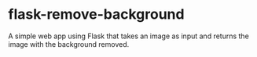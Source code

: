 # flask-remove-background
A simple web app using Flask that takes an image as input and returns the image with the background removed.
